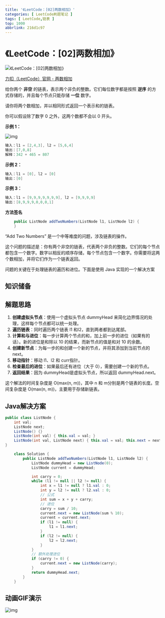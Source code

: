 ```yaml
---
title: '《LeetCode：[02]两数相加》'
categories: [ LeetCode刷题笔记 ]
tags: [ LeetCode,链表 ]
top: 1000
abbrlink: 216d1c97
---
```


# 《LeetCode：[02]两数相加》

![《LeetCode：[02]两数相加》](https://cdn.nadav.com.cn/gh/nadav-cheung/img-repo/hexo-blog/v2-f01e20d5cf998483165385f565e865a4_1440w.png)

[力扣（LeetCode）官网 - 两数相加](https://leetcode.cn/problems/add-two-numbers/description/)

给你两个 **非空** 的链表，表示两个非负的整数。它们每位数字都是按照 **逆序** 的方式存储的，并且每个节点只能存储 **一位** 数字。

请你将两个数相加，并以相同形式返回一个表示和的链表。

你可以假设除了数字 0 之外，这两个数都不会以 0 开头。

<!-- more -->

 **示例 1：**

![img](https://cdn.nadav.com.cn/gh/nadav-cheung/img-repo/hexo-blog/v2-531337b42aa8798d9f828515ce201ffb_1440w-20240115183417120.jpg)



```java
输入：l1 = [2,4,3], l2 = [5,6,4]
输出：[7,0,8]
解释：342 + 465 = 807
```

**示例 2：**

```java
输入：l1 = [0], l2 = [0]
输出：[0]
```

**示例 3：**

```java
输入：l1 = [9,9,9,9,9,9,9], l2 = [9,9,9,9]
输出：[8,9,9,9,0,0,0,1]
```

**方法签名**

```java
    public ListNode addTwoNumbers(ListNode l1, ListNode l2) {   
    }
```


“Add Two Numbers” 是一个中等难度的问题，涉及链表的操作。

这个问题的描述是：你有两个非空的链表，代表两个非负的整数。它们的每个节点都包含一个数字。数字以相反的顺序存储，每个节点包含一个数字。你需要将这两个数相加，并将它们作为一个链表返回。

问题的关键在于处理链表的遍历和进位。下面是使用 Java 实现的一个解决方案

## 知识储备

## **解题思路**

1. **创建虚拟头节点**：使用一个虚拟头节点 dummyHead 来简化边界情况的处理，这样每个节点都可以统一处理。
2. **遍历链表**：同时遍历两个链表 l1 和l2，直到两者都到达尾部。
3. **计算和与进位**：每一步计算两个节点的和，加上前一步的进位（如果有的话）。新的进位是和除以 10 的结果，而新节点的值是和对 10 的余数。
4. **创建新节点**：为每一步的和创建一个新的节点，并将其添加到当前节点的 next。
5. **移动指针**：移动 l1、l2 和 curr指针。
6. **检查最后的进位**：如果最后还有进位（大于 0），需要创建一个新的节点。
7. **返回结果**：因为 dummyHead是虚拟头节点，所以返回 dummyHead.next。

这个解法的时间复杂度是 O(max(n, m))，其中 n 和 m分别是两个链表的长度。空间复杂度是 O(max(n, m))，主要用于存储新链表。

## Java解决方案

```java
public class ListNode {
    int val;
    ListNode next;
    ListNode() {}
    ListNode(int val) { this.val = val; }
    ListNode(int val, ListNode next) { this.val = val; this.next = next; }
}

    class Solution {
        public ListNode addTwoNumbers(ListNode l1, ListNode l2) {
            ListNode dummyHead = new ListNode(0);
            ListNode current = dummyHead;

            int carry = 0;
            while (l1 != null || l2 != null) {
                int x = l1 != null ? l1.val : 0;
                int y = l2 != null ? l2.val : 0;
                // 公式
                int sum = x + y + carry;
                // 进位
                carry = sum / 10;
                current.next = new ListNode(sum % 10);
                current = current.next;
                if (l1 != null) {
                    l1 = l1.next;
                }
                if (l2 != null) {
                    l2 = l2.next;
                }
            }
            // 额外处理进位
            if (carry != 0) {
                current.next = new ListNode(carry);
            }
            return dummyHead.next;
        }
    }
```

## 动画GIF演示

![img](https://cdn.nadav.com.cn/gh/nadav-cheung/img-repo/hexo-blog/v2-d530daeba253cc7a5e97d80e9af76399_1440w-20240115184432522.gif)
